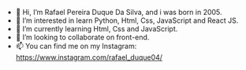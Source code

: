 - 👋 Hi, I’m Rafael Pereira Duque Da Silva, and i was born in 2005.
- 👀 I’m interested in learn Python, Html, Css, JavaScript and React JS.
- 🌱 I’m currently learning Html, Css and JavaScript.
- 💞️ I’m looking to collaborate on front-end.
- 📫 You can find me on my Instagram: https://www.instagram.com/rafael_duque04/

<!---
RafaelDuque049/RafaelDuque049 is a ✨ special ✨ repository because its `README.md` (this file) appears on your GitHub profile.
You can click the Preview link to take a look at your changes.
--->
